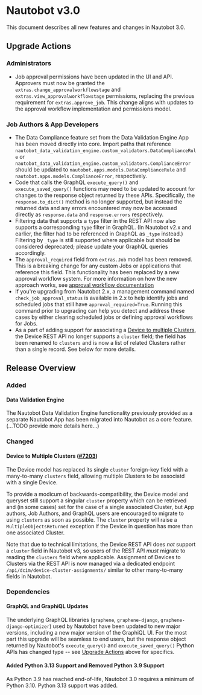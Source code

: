# Nautobot v3.0

This document describes all new features and changes in Nautobot 3.0.

## Upgrade Actions

### Administrators

- Job approval permissions have been updated in the UI and API. Approvers must now be granted the `extras.change_approvalworkflowstage` and `extras.view_approvalworkflowstage` permissions, replacing the previous requirement for `extras.approve_job`. This change aligns with updates to the approval workflow implementation and permissions model.

### Job Authors & App Developers

- The Data Compliance feature set from the Data Validation Engine App has been moved directly into core. Import paths that reference `nautobot_data_validation_engine.custom_validators.DataComplianceRule` or `nautobot_data_validation_engine.custom_validators.ComplianceError` should be updated to `nautobot.apps.models.DataComplianceRule` and `nautobot.apps.models.ComplianceError`, respectively.
- Code that calls the GraphQL `execute_query()` and `execute_saved_query()` functions may need to be updated to account for changes to the response object returned by these APIs. Specifically, the `response.to_dict()` method is no longer supported, but instead the returned data and any errors encountered may now be accessed directly as `response.data` and `response.errors` respectively.
- Filtering data that supports a `type` filter in the REST API now also supports a corresponding `type` filter in GraphQL. (In Nautobot v2.x and earlier, the filter had to be referenced in GraphQL as `_type` instead.) Filtering by `_type` is still supported where applicable but should be considered deprecated; please update your GraphQL queries accordingly.
- The `approval_required` field from `extras.Job` model has been removed. This is a breaking change for any custom Jobs or applications that reference this field. This functionality has been replaced by a new approval workflow system. For more information on how the new approach works, see [approval workflow documentation](../user-guide/platform-functionality/approval-workflow.md)
- If you're upgrading from Nautobot 2.x, a management command named `check_job_approval_status` is available in 2.x to help identify jobs and scheduled jobs that still have `approval_required=True`. Running this command prior to upgrading can help you detect and address these cases by either clearing scheduled jobs or defining approval workflows for Jobs.
- As a part of adding support for associating a [Device to multiple Clusters](#device-to-multiple-clusters-7203), the Device REST API no longer supports a `cluster` field; the field has been renamed to `clusters` and is now a list of related Clusters rather than a single record. See below for more details.

## Release Overview

### Added

#### Data Validation Engine

The Nautobot Data Validation Engine functionality previously provided as a separate Nautobot App has been migrated into Nautobot as a core feature. (...TODO provide more details here...)

### Changed

#### Device to Multiple Clusters ([#7203](https://github.com/nautobot/nautobot/issues/7203))

The Device model has replaced its single `cluster` foreign-key field with a many-to-many `clusters` field, allowing multiple Clusters to be associatd with a single Device.

To provide a modicum of backwards-compatibility, the Device model and queryset still support a singular `cluster` property which can be retrieved and (in some cases) set for the case of a single associated Cluster, but App authors, Job Authors, and GraphQL users are encouraged to migrate to using `clusters` as soon as possible. The `cluster` property will raise a `MultipleObjectsReturned` exception if the Device in question has more than one associated Cluster.

Note that due to technical limitations, the Device REST API does *not* support a `cluster` field in Nautobot v3, so users of the REST API *must* migrate to reading the `clusters` field where applicable. Assignment of Devices to Clusters via the REST API is now managed via a dedicated endpoint `/api/dcim/device-cluster-assignments/` similar to other many-to-many fields in Nautobot.

### Dependencies

#### GraphQL and GraphiQL Updates

The underlying GraphQL libraries (`graphene`, `graphene-django`, `graphene-django-optimizer`) used by Nautobot have been updated to new major versions, including a new major version of the GraphiQL UI. For the most part this upgrade will be seamless to end users, but the response object returned by Nautobot's `execute_query()` and `execute_saved_query()` Python APIs has changed type -- see [Upgrade Actions](#upgrade-actions) above for specifics.

#### Added Python 3.13 Support and Removed Python 3.9 Support

As Python 3.9 has reached end-of-life, Nautobot 3.0 requires a minimum of Python 3.10. Python 3.13 support was added.
